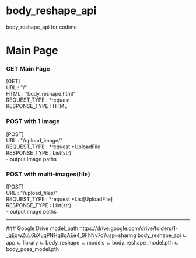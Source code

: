# body_reshape_api
body_reshape_api for codime  

# Main Page
### GET Main Page
[GET]  
URL : "/"  
HTML : "body_reshape.html"  
REQUEST_TYPE : *request  
RESPONSE_TYPE : HTML  

### POST with 1 image
[POST]  
URL : "/upload_image/"  
REQUEST_TYPE : *request *UploadFile  
RESPONSE_TYPE : List(str)  
    - output image paths 

### POST with multi-images(file)
[POST]  
URL : "/upload_files/"  
REQUEST_TYPE : *request *List[UploadFlie]  
RESPONSE_TYPE : List(str)  
    - output image paths

<hr>
### Google Drive model_path
https://drive.google.com/drive/folders/1-_qEqwZuL6bXLqPNHq8gAEe4_9FhNv7o?usp=sharing  
  
<Directions>  
body_reshape_api  
    ㄴ app  
        ㄴ library  
            ㄴ body_reshape  
                ㄴ models  
                    ㄴ body_reshape_model.pth
                    ㄴ body_pose_model.pth